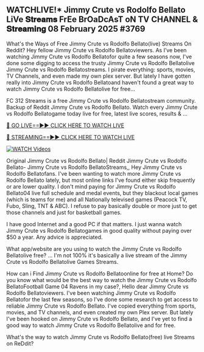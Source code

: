 ## WATCHLIVE!* Jimmy Crute vs Rodolfo Bellato LiVe 𝐒𝐭𝐫𝐞𝐚𝐦𝐬 FrEe BrOaDcAsT oN TV CHANNEL & 𝐒𝐭𝐫𝐞𝐚𝐦𝐢𝐧𝐠 08 February 2025 #3769

What's the Ways of Free Jimmy Crute vs Rodolfo Bellato(live) Streams On Reddit? Hey fellow Jimmy Crute vs Rodolfo Bellatoviewers. As I’ve been watching Jimmy Crute vs Rodolfo Bellatofor quite a few seasons now, I've done some digging to access the trusty Jimmy Crute vs Rodolfo Bellatolive Jimmy Crute vs Rodolfo Bellatostreams. I pirate everything: sports, movies, TV Channels, and even made my own plex server. But lately I have gotten really into Jimmy Crute vs Rodolfo Bellatoand haven't found a great way to watch Jimmy Crute vs Rodolfo Bellatolive for free...

FC 312 Streams is a free Jimmy Crute vs Rodolfo Bellatostream community. Backup of Reddit Jimmy Crute vs Rodolfo Bellato. Watch every Jimmy Crute vs Rodolfo Bellatogame today live for free, latest live scores, results & ...

[🔴 GO LIVE==►► CLICK HERE TO WATCH LIVE](https://streamespn.org/ufc-312-du-plessis-vs-strickland-2-live/?md)

[🔴 STREAMING==►► CLICK HERE TO WATCH LIVE](https://streamespn.org/ufc-312-du-plessis-vs-strickland-2-live/?md)

[![WATCH Videos](https://i.imgur.com/dJHk4Zq.gif)](https://streamespn.org/ufc-312-du-plessis-vs-strickland-2-live/?md)

Original Jimmy Crute vs Rodolfo Bellato| Reddit Jimmy Crute vs Rodolfo Bellato- Jimmy Crute vs Rodolfo BellatoStreams,, Hey Jimmy Crute vs Rodolfo Bellatofans. I've been wanting to watch more Jimmy Crute vs Rodolfo Bellato lately, but most online links I've found either skip frequently or are lower quality. I don't mind paying for Jimmy Crute vs Rodolfo Bellato04 live full schedule and medal events, but they blackout local games (which is teams for me) and all Nationally televised games (Peacock TV, Fubo, Sling, TNT & ABC). I refuse to pay basically double or more just to get those channels and just for basketball games.

I have good Internet and a good PC if that matters. I just wanna watch Jimmy Crute vs Rodolfo Bellatogames in good quality without paying over $50 a year. Any advice is appreciated.

What app/website are you using to watch the Jimmy Crute vs Rodolfo Bellatolive free? ... I'm not 100% it's basically a live stream of the Jimmy Crute vs Rodolfo Bellatolive Games Streams.

How can i Find Jimmy Crute vs Rodolfo Bellatoonline for free at Home? Do you know what would be the best way to watch the Jimmy Crute vs Rodolfo BellatoFootball Game 04 Ravens in my case?, Hello dear Jimmy Crute vs Rodolfo Bellatoviewers. I've been watching Jimmy Crute vs Rodolfo Bellatofor the last few seasons, so I've done some research to get access to reliable Jimmy Crute vs Rodolfo Bellato. I've copied everything from sports, movies, and TV channels, and even created my own Plex server. But lately I've been hooked on Jimmy Crute vs Rodolfo Bellato, and I've yet to find a good way to watch Jimmy Crute vs Rodolfo Bellatolive and for free.

What's the way to watch Jimmy Crute vs Rodolfo Bellato(free) live Streams on ReDdit?